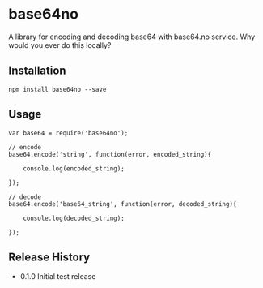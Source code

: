 base64no
========

A library for encoding and decoding base64 with base64.no service. Why would you ever do this locally?

## Installation

    npm install base64no --save

## Usage

    var base64 = require('base64no');

    // encode
    base64.encode('string', function(error, encoded_string){

        console.log(encoded_string);

    });

    // decode
    base64.encode('base64_string', function(error, decoded_string){

        console.log(decoded_string);

    });

## Release History

* 0.1.0 Initial test release
